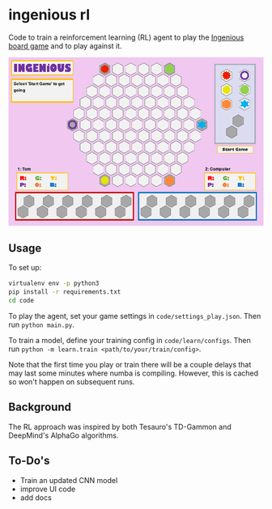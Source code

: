 # ingenious rl

Code to train a reinforcement learning (RL) agent to play the [Ingenious board game](https://en.wikipedia.org/wiki/Ingenious_(board_game)) and to play against it.

![alt text](docs/ingenious_UI.png "Gameplay UI")

## Usage

To set up:

```bash
virtualenv env -p python3
pip install -r requirements.txt
cd code
```

To play the agent, set your game settings in `code/settings_play.json`. Then run `python main.py`.

To train a model, define your training config in `code/learn/configs`. Then run `python -m learn.train <path/to/your/train/config>`.

Note that the first time you play or train there will be a couple delays that may last some minutes where numba is compiling. However, this is cached so won't happen on subsequent runs.

## Background

The RL approach was inspired by both Tesauro's TD-Gammon and DeepMind's AlphaGo algorithms.

## To-Do's

- Train an updated CNN model
- improve UI code
- add docs
